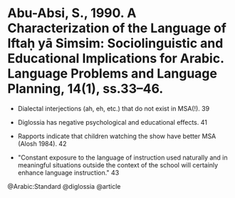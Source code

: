 # Abu-Absi, S., 1990. A Characterization of the Language of Iftaḥ yā Simsim: Sociolinguistic and Educational Implications for Arabic. Language Problems and Language Planning, 14(1), ss.33–46.

- Dialectal interjections (ah, eh, etc.) that do not exist in MSA(!). 39

- Diglossia has negative psychological and educational effects. 41

- Rapports indicate that children watching the show have better MSA (Alosh 1984). 42

- "Constant exposure to the language of instruction used naturally and in meaningful situations outside the context of the school will certainly enhance language instruction." 43

@Arabic:Standard
@diglossia
@article
